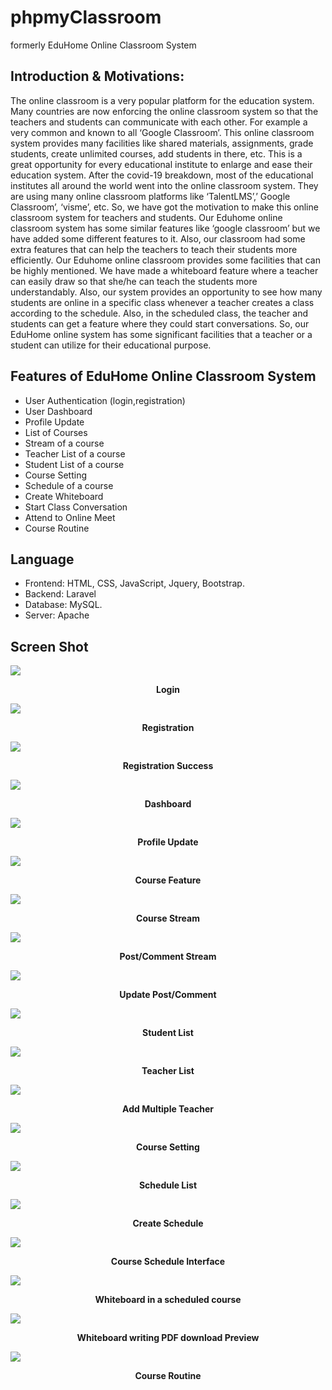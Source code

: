# phpmyClassroom
formerly EduHome Online Classroom System

## Introduction & Motivations:

The online classroom is a very popular platform for the education system. Many countries are now enforcing the online classroom  system so that the teachers and students can communicate with each other. For example a very common and known to all ‘Google Classroom’. This online classroom system provides many facilities like shared materials, assignments, grade students, create unlimited courses, add students in there, etc.  This is a great opportunity for every educational institute to enlarge and ease their education system. After the covid-19 breakdown, most of the educational institutes all around the world went into the online classroom system. They are using many online classroom platforms like ‘TalentLMS’,’ Google Classroom’, ‘visme’, etc. So, we have got the motivation to make this online classroom system for teachers and students. 
Our Eduhome online classroom system has some similar features like ‘google classroom’ but we have added some different features to it. Also, our classroom had some extra features that can help the teachers to teach their students more efficiently. Our Eduhome online classroom provides some facilities that can be highly mentioned. We have made a whiteboard feature where a teacher can easily draw so that she/he can teach the students more understandably. Also, our system provides an opportunity to see how many students are online in a specific class whenever a teacher creates a class according to the schedule. Also, in the scheduled class, the teacher and students can get a feature where they could start conversations. So, our EduHome online system has some significant facilities that a teacher or a student can utilize for their educational purpose.

## Features of EduHome Online Classroom System
- User Authentication (login,registration)
- User Dashboard
- Profile Update 
- List of Courses  
- Stream of a course
- Teacher List of a course 
- Student List of a course
- Course Setting
- Schedule of a course
- Create Whiteboard 
- Start Class Conversation
- Attend to Online Meet
- Course Routine 

Language
----------------------------------------------------
- Frontend: HTML, CSS, JavaScript, Jquery, Bootstrap.
- Backend: Laravel
- Database: MySQL.
- Server: Apache

Screen Shot
-----------------------
<img src="https://github.com/TanzinaTani/Classroom/blob/master/Interface%20Picture/screenshot%20interface/login.png">
<p align="center"><b>Login</b></p>
<img src="https://github.com/TanzinaTani/Classroom/blob/master/Interface%20Picture/screenshot%20interface/register.png">
<p align="center"><b>Registration</b></p>
<img src="https://github.com/TanzinaTani/Classroom/blob/master/Interface%20Picture/screenshot%20interface/register_success.png">
<p align="center"><b>Registration Success</b></p>
<img src="https://github.com/TanzinaTani/Classroom/blob/master/Interface%20Picture/screenshot%20interface/dashboard.png">
<p align="center"><b>Dashboard</b></p>
<img src="https://github.com/TanzinaTani/Classroom/blob/master/Interface%20Picture/screenshot%20interface/profile_setting.png">
<p align="center"><b>Profile Update</b></p>

<img src="https://github.com/TanzinaTani/Classroom/blob/master/Interface%20Picture/screenshot%20interface/course_list.png">
<p align="center"><b>Course Feature</b></p>
<img src="https://github.com/TanzinaTani/Classroom/blob/master/Interface%20Picture/screenshot%20interface/stream.png">
<p align="center"><b>Course Stream</b></p>
<img src="https://github.com/TanzinaTani/Classroom/blob/master/Interface%20Picture/screenshot%20interface/strem1.png">
<p align="center"><b>Post/Comment Stream </b></p>
<img src="https://github.com/TanzinaTani/Classroom/blob/master/Interface%20Picture/screenshot%20interface/strem2_update.png">
<p align="center"><b>Update Post/Comment</b></p>
<img src="https://github.com/TanzinaTani/Classroom/blob/master/Interface%20Picture/screenshot%20interface/Student_list.png">
<p align="center"><b>Student List</b></p>
<img src="https://github.com/TanzinaTani/Classroom/blob/master/Interface%20Picture/screenshot%20interface/teacher_list.png">
<p align="center"><b>Teacher List</b></p>
<img src="https://github.com/TanzinaTani/Classroom/blob/master/Interface%20Picture/screenshot%20interface/add_teacher.png">
<p align="center"><b>Add Multiple Teacher</b></p>
<img src="https://github.com/TanzinaTani/Classroom/blob/master/Interface%20Picture/screenshot%20interface/course_setting.png">
<p align="center"><b>Course Setting</b></p>
<img src="https://github.com/TanzinaTani/Classroom/blob/master/Interface%20Picture/screenshot%20interface/schedule_listt.png">
<p align="center"><b>Schedule List</b></p>
<img src="https://github.com/TanzinaTani/Classroom/blob/master/Interface%20Picture/screenshot%20interface/create_schedule.png">
<p align="center"><b>Create Schedule</b></p>
<img src="https://github.com/TanzinaTani/Classroom/blob/master/Interface%20Picture/screenshot%20interface/schedule_interface.png">
<p align="center"><b>Course Schedule Interface</b></p>
<img src="https://github.com/TanzinaTani/Classroom/blob/master/Interface%20Picture/screenshot%20interface/whiteboard.png">
<p align="center"><b>Whiteboard in a scheduled course</b></p>
<img src="https://github.com/TanzinaTani/Classroom/blob/master/Interface%20Picture/screenshot%20interface/whiteboard_pdf.png">
<p align="center"><b>Whiteboard writing PDF download Preview</b></p>
<img src="https://github.com/TanzinaTani/Classroom/blob/master/Interface%20Picture/screenshot%20interface/routine.png">
<p align="center"><b>Course Routine</b></p>











